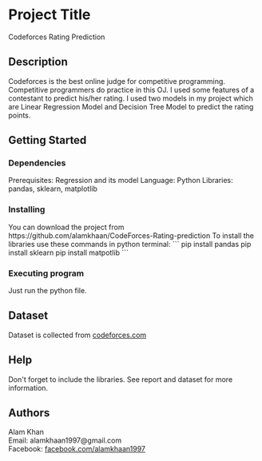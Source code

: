 <h1>Project Title</h1>
Codeforces Rating Prediction

<h2>Description</h2>
Codeforces is the best online judge for competitive programming. Competitive programmers
do practice in this OJ. I used some features of a contestant to
predict his/her rating. I used two models in my project which are Linear Regression Model and Decision Tree Model to predict the rating points.


<h2>Getting Started</h2>


<h3>Dependencies</h3>
Prerequisites: Regression and its model
Language: Python
Libraries: pandas, sklearn, matplotlib


<h3>Installing</h3>
You can download the project from https://github.com/alamkhaan/CodeForces-Rating-prediction
To install the libraries use these commands in python terminal:
```
pip install pandas
pip install sklearn
pip install matpotlib
```


<h3>Executing program</h3>
Just run the python file.


<h2>Dataset</h2>
Dataset is collected from <a href="codeforces.com" target="_blank">codeforces.com</a>


<h2>Help</h2>
Don't forget to include the libraries.
See report and dataset for more information.


<h2>Authors</h2>
Alam Khan</br>
Email: alamkhaan1997@gmail.com</br>
Facebook: <a href="https://www.facebook.com/alamkhaan1997" target="_blank">facebook.com/alamkhaan1997</a>
